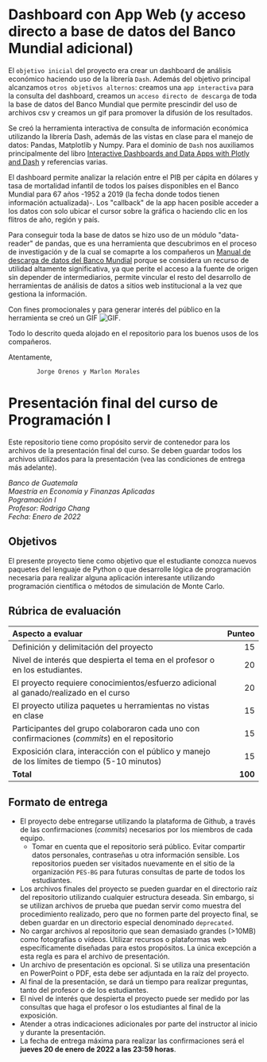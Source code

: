 # Dashboard con App Web (y acceso directo a base de datos del Banco Mundial adicional)
El `objetivo inicial` del proyecto era crear un dashboard de análisis económico haciendo uso de la librería `Dash`.
Además del objetivo principal alcanzamos `otros objetivos alternos`: creamos una `app interactiva` para la consulta del dashboard, creamos un `acceso directo de descarga` de toda la base de datos del Banco Mundial que permite prescindir del uso de archivos csv y creamos un gif para promover la difusión de los resultados.

Se creó la herramienta interactiva de consulta de información económica utilizando la librería Dash, además de las vistas en clase para el manejo de datos: Pandas, Matplotlib y Numpy. Para el dominio de `Dash` nos auxiliamos principalmente del libro [Interactive Dashboards and Data Apps with Plotly and Dash](https://github.com/PES-BG/proyecto-y-operation-ultra-at-bletchley-park/blob/main/Referencias/Interactive%20Dashboard.pdf) y referencias varias.

El dashboard permite analizar la relación entre el PIB per cápita en dólares y tasa de mortalidad infantil de todos los países disponibles en el Banco Mundial para 67 años -1952 a 2019 (la fecha donde todos tienen información actualizada)-. Los "callback" de la app hacen posible acceder a los datos con solo ubicar el cursor sobre la gráfica o haciendo clic en los flitros de año, región y país.

Para conseguir toda la base de datos se hizo uso de un módulo "data-reader" de pandas, que es una herramienta que descubrimos en el proceso de investigación y de la cual se comaprte a los compañeros un [Manual de descarga de datos del Banco Mundial](https://github.com/PES-BG/proyecto-y-operation-ultra-at-bletchley-park/blob/main/Manual%20%20de%20descarga%20de%20data%20de%20Banco%20Mundial.ipynb) porque se considera un recurso de utilidad altamente significativa, ya que perite el acceso a la fuente de origen sin depender de intermediarios, permite vincular el resto del desarrollo de herramientas de análisis de datos a sitios web institucional a la vez que gestiona la información.

Con fines promocionales y para generar interés del público en la herramienta se creó un GIF ![GIF](https://raw.githubusercontent.com/PES-BG/proyecto-y-operation-ultra-at-bletchley-park/main/DashboardWeb_PIBperCapita_Mortalidad_infantil.gif).

Todo lo descrito queda alojado en el repositorio para los buenos usos de los compañeros.

Atentamente,

            Jorge Orenos y Marlon Morales

# Presentación final del curso de Programación I

Este repositorio tiene como propósito servir de contenedor para los archivos de la presentación final del curso. Se deben guardar todos los archivos utilizados para la presentación (vea las condiciones de entrega más adelante). 

*Banco de Guatemala*  
*Maestría en Economía y Finanzas Aplicadas*  
*Pogramación I*  
*Profesor: Rodrigo Chang*  
*Fecha: Enero de 2022*

## Objetivos

El presente proyecto tiene como objetivo que el estudiante conozca nuevos paquetes del lenguaje de Python o que desarrolle lógica de programación necesaria para realizar alguna aplicación interesante utilizando programación científica o métodos de simulación de Monte Carlo. 


## Rúbrica de evaluación 

| Aspecto a evaluar                                                                             |  Punteo |
|:----------------------------------------------------------------------------------------------|--------:|
| Definición y delimitación del proyecto                                                        |      15 |
| Nivel de interés que despierta el tema en el profesor o en los estudiantes.                   |      20 |
| El proyecto requiere conocimientos/esfuerzo adicional al ganado/realizado en el curso         |      20 |
| El proyecto utiliza paquetes u herramientas no vistas en clase                                |      15 |
| Participantes del grupo colaboraron cada uno con confirmaciones (*commits*) en el repositorio |      15 |
| Exposición clara, interacción con el público y manejo de los límites de tiempo (5-10 minutos) |      15 |
| **Total**                                                                                     | **100** |


## Formato de entrega 

- El proyecto debe entregarse utilizando la plataforma de Github, a través de las confirmaciones (*commits*) necesarios por los miembros de cada equipo. 
  - Tomar en cuenta que el repositorio será público. Evitar compartir datos personales, contraseñas u otra información sensible. Los repositorios pueden ser visitados nuevamente en el sitio de la organización `PES-BG` para futuras consultas de parte de todos los estudiantes. 
- Los archivos finales del proyecto se pueden guardar en el directorio raíz del repositorio utilizando cualquier estructura deseada. Sin embargo, si se utilizan archivos de prueba que puedan servir como muestra del procedimiento realizado, pero que no formen parte del proyecto final, se deben guardar en un directorio especial denominado `deprecated`. 
- No cargar archivos al repositorio que sean demasiado grandes (>10MB) como fotografías o vídeos. Utilizar recursos o plataformas web específicamente diseñadas para estos propósitos. La única excepción a esta regla es para el archivo de presentación. 
- Un archivo de presentación es opcional. Si se utiliza una presentación en PowerPoint o PDF, esta debe ser adjuntada en la raíz del proyecto. 
- Al final de la presentación, se dará un tiempo para realizar preguntas, tanto del profesor o de los estudiantes. 
- El nivel de interés que despierta el proyecto puede ser medido por las consultas que haga el profesor o los estudiantes al final de la exposición.
- Atender a otras indicaciones adicionales por parte del instructor al inicio y durante la presentación. 
- La fecha de entrega máxima para realizar las confirmaciones será el **jueves 20 de enero de 2022 a las 23:59 horas**.